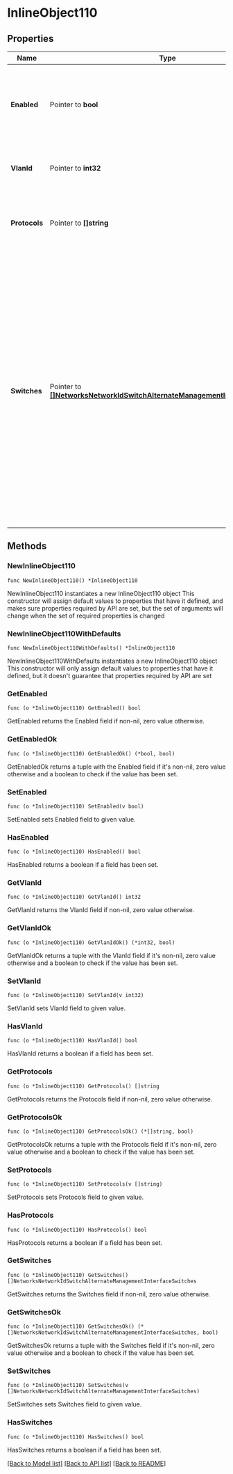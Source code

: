 # InlineObject110

## Properties

Name | Type | Description | Notes
------------ | ------------- | ------------- | -------------
**Enabled** | Pointer to **bool** | Boolean value to enable or disable AMI configuration. If enabled, VLAN and protocols must be set | [optional] 
**VlanId** | Pointer to **int32** | Alternate management VLAN, must be between 1 and 4094 | [optional] 
**Protocols** | Pointer to **[]string** | Can be one or more of the following values: &#39;radius&#39;, &#39;snmp&#39; or &#39;syslog&#39; | [optional] 
**Switches** | Pointer to [**[]NetworksNetworkIdSwitchAlternateManagementInterfaceSwitches**](NetworksNetworkIdSwitchAlternateManagementInterfaceSwitches.md) | Array of switch serial number and IP assignment. If parameter is present, it cannot have empty body. Note: switches parameter is not applicable for template networks, in other words, do not put &#39;switches&#39; in the body when updating template networks. Also, an empty &#39;switches&#39; array will remove all previous assignments | [optional] 

## Methods

### NewInlineObject110

`func NewInlineObject110() *InlineObject110`

NewInlineObject110 instantiates a new InlineObject110 object
This constructor will assign default values to properties that have it defined,
and makes sure properties required by API are set, but the set of arguments
will change when the set of required properties is changed

### NewInlineObject110WithDefaults

`func NewInlineObject110WithDefaults() *InlineObject110`

NewInlineObject110WithDefaults instantiates a new InlineObject110 object
This constructor will only assign default values to properties that have it defined,
but it doesn't guarantee that properties required by API are set

### GetEnabled

`func (o *InlineObject110) GetEnabled() bool`

GetEnabled returns the Enabled field if non-nil, zero value otherwise.

### GetEnabledOk

`func (o *InlineObject110) GetEnabledOk() (*bool, bool)`

GetEnabledOk returns a tuple with the Enabled field if it's non-nil, zero value otherwise
and a boolean to check if the value has been set.

### SetEnabled

`func (o *InlineObject110) SetEnabled(v bool)`

SetEnabled sets Enabled field to given value.

### HasEnabled

`func (o *InlineObject110) HasEnabled() bool`

HasEnabled returns a boolean if a field has been set.

### GetVlanId

`func (o *InlineObject110) GetVlanId() int32`

GetVlanId returns the VlanId field if non-nil, zero value otherwise.

### GetVlanIdOk

`func (o *InlineObject110) GetVlanIdOk() (*int32, bool)`

GetVlanIdOk returns a tuple with the VlanId field if it's non-nil, zero value otherwise
and a boolean to check if the value has been set.

### SetVlanId

`func (o *InlineObject110) SetVlanId(v int32)`

SetVlanId sets VlanId field to given value.

### HasVlanId

`func (o *InlineObject110) HasVlanId() bool`

HasVlanId returns a boolean if a field has been set.

### GetProtocols

`func (o *InlineObject110) GetProtocols() []string`

GetProtocols returns the Protocols field if non-nil, zero value otherwise.

### GetProtocolsOk

`func (o *InlineObject110) GetProtocolsOk() (*[]string, bool)`

GetProtocolsOk returns a tuple with the Protocols field if it's non-nil, zero value otherwise
and a boolean to check if the value has been set.

### SetProtocols

`func (o *InlineObject110) SetProtocols(v []string)`

SetProtocols sets Protocols field to given value.

### HasProtocols

`func (o *InlineObject110) HasProtocols() bool`

HasProtocols returns a boolean if a field has been set.

### GetSwitches

`func (o *InlineObject110) GetSwitches() []NetworksNetworkIdSwitchAlternateManagementInterfaceSwitches`

GetSwitches returns the Switches field if non-nil, zero value otherwise.

### GetSwitchesOk

`func (o *InlineObject110) GetSwitchesOk() (*[]NetworksNetworkIdSwitchAlternateManagementInterfaceSwitches, bool)`

GetSwitchesOk returns a tuple with the Switches field if it's non-nil, zero value otherwise
and a boolean to check if the value has been set.

### SetSwitches

`func (o *InlineObject110) SetSwitches(v []NetworksNetworkIdSwitchAlternateManagementInterfaceSwitches)`

SetSwitches sets Switches field to given value.

### HasSwitches

`func (o *InlineObject110) HasSwitches() bool`

HasSwitches returns a boolean if a field has been set.


[[Back to Model list]](../README.md#documentation-for-models) [[Back to API list]](../README.md#documentation-for-api-endpoints) [[Back to README]](../README.md)


